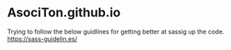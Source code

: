 # AsociTon.github.io

Trying to follow the below guidlines for getting better at sassig up the code.
https://sass-guidelin.es/
